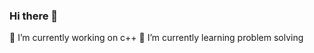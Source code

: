### Hi there 👋

<!--
**Praveengupta1/praveengupta1** is a ✨ _special_ ✨ repository because its `README.md` (this file) appears on your GitHub profile.

Here are some ideas to get you started:

 
- 👯 I’m looking to collaborate on ...
- 🤔 I’m looking for help with ...
- 💬 Ask me about ...
- 📫 How to reach me: ...
- 😄 Pronouns: ...
- ⚡ Fun fact: ...
-->
🔭 I’m currently working on c++
 🌱 I’m currently learning problem solving 